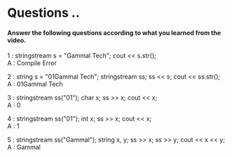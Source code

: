 # Questions ..

#### Answer the following questions according to what you learned from the video.

1 : stringstream s = "Gammal Tech"; cout << s.str();  
A : Compile Error

2 : string s = "01Gammal Tech"; stringstream ss; ss << s; cout << ss.str();  
A : 01Gammal Tech

3 : stringstream ss("01"); char x; ss >> x; cout << x;  
A : 0

4 : stringstream ss("01"); int x; ss >> x; cout << x;  
A : 1

5 : stringstream ss("Gammal"); string x, y; ss >> x; ss >> y; cout << x << y;  
A : Gammal
